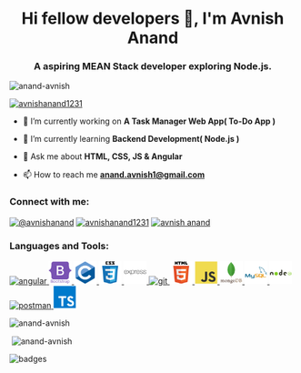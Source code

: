 <h1 align="center">Hi fellow developers 👋, I'm Avnish Anand</h1>
<h3 align="center">A aspiring MEAN Stack developer exploring Node.js.</h3>

<p align="left"> <img src="https://komarev.com/ghpvc/?username=anand-avnish&label=Profile%20views&color=0e75b6&style=flat" alt="anand-avnish" /> </p>
<!-- [![@avnishanand's Holopin board](https://holopin.io/api/user/board?user=avnishanand)](https://holopin.io/@avnishanand) -->

<p align="left"> <a href="https://twitter.com/avnishanand1231" target="blank"><img src="https://img.shields.io/twitter/follow/avnishanand1231?logo=twitter&style=for-the-badge" alt="avnishanand1231" /></a> </p>

- 🔭 I’m currently working on **A Task Manager Web App( To-Do App )**

- 🌱 I’m currently learning **Backend Development( Node.js )**

- 💬 Ask me about **HTML, CSS, JS & Angular**

- 📫 How to reach me **anand.avnish1@gmail.com**

<h3 align="left">Connect with me:</h3>
<p align="left">
<a href="https://codepen.io/@avnishanand" target="blank"><img align="center" src="https://raw.githubusercontent.com/rahuldkjain/github-profile-readme-generator/master/src/images/icons/Social/codepen.svg" alt="@avnishanand" height="30" width="40" /></a>
<a href="https://twitter.com/avnishanand1231" target="blank"><img align="center" src="https://raw.githubusercontent.com/rahuldkjain/github-profile-readme-generator/master/src/images/icons/Social/twitter.svg" alt="avnishanand1231" height="30" width="40" /></a>
<a href="https://linkedin.com/in/avnish anand" target="blank"><img align="center" src="https://raw.githubusercontent.com/rahuldkjain/github-profile-readme-generator/master/src/images/icons/Social/linked-in-alt.svg" alt="avnish anand" height="30" width="40" /></a>
</p>

<h3 align="left">Languages and Tools:</h3>
<p align="left"> <a href="https://angular.io" target="_blank"> <img src="https://angular.io/assets/images/logos/angular/angular.svg" alt="angular" width="40" height="40"/> </a> <a href="https://getbootstrap.com" target="_blank"> <img src="https://raw.githubusercontent.com/devicons/devicon/master/icons/bootstrap/bootstrap-plain-wordmark.svg" alt="bootstrap" width="40" height="40"/> </a> <a href="https://www.cprogramming.com/" target="_blank"> <img src="https://raw.githubusercontent.com/devicons/devicon/master/icons/c/c-original.svg" alt="c" width="40" height="40"/> </a> <a href="https://www.w3schools.com/css/" target="_blank"> <img src="https://raw.githubusercontent.com/devicons/devicon/master/icons/css3/css3-original-wordmark.svg" alt="css3" width="40" height="40"/> </a> <a href="https://expressjs.com" target="_blank"> <img src="https://raw.githubusercontent.com/devicons/devicon/master/icons/express/express-original-wordmark.svg" alt="express" width="40" height="40"/> </a> <a href="https://git-scm.com/" target="_blank"> <img src="https://www.vectorlogo.zone/logos/git-scm/git-scm-icon.svg" alt="git" width="40" height="40"/> </a> <a href="https://www.w3.org/html/" target="_blank"> <img src="https://raw.githubusercontent.com/devicons/devicon/master/icons/html5/html5-original-wordmark.svg" alt="html5" width="40" height="40"/> </a> <a href="https://developer.mozilla.org/en-US/docs/Web/JavaScript" target="_blank"> <img src="https://raw.githubusercontent.com/devicons/devicon/master/icons/javascript/javascript-original.svg" alt="javascript" width="40" height="40"/> </a> <a href="https://www.mongodb.com/" target="_blank"> <img src="https://raw.githubusercontent.com/devicons/devicon/master/icons/mongodb/mongodb-original-wordmark.svg" alt="mongodb" width="40" height="40"/> </a> <a href="https://www.mysql.com/" target="_blank"> <img src="https://raw.githubusercontent.com/devicons/devicon/master/icons/mysql/mysql-original-wordmark.svg" alt="mysql" width="40" height="40"/> </a> <a href="https://nodejs.org" target="_blank"> <img src="https://raw.githubusercontent.com/devicons/devicon/master/icons/nodejs/nodejs-original-wordmark.svg" alt="nodejs" width="40" height="40"/> </a> <a href="https://postman.com" target="_blank"> <img src="https://www.vectorlogo.zone/logos/getpostman/getpostman-icon.svg" alt="postman" width="40" height="40"/> </a> <a href="https://www.typescriptlang.org/" target="_blank"> <img src="https://raw.githubusercontent.com/devicons/devicon/master/icons/typescript/typescript-original.svg" alt="typescript" width="40" height="40"/> </a> </p>

<p><img align="left" src="https://github-readme-stats.vercel.app/api/top-langs?username=anand-avnish&show_icons=true&locale=en&layout=compact" alt="anand-avnish" /></p>
<br>
<p>&nbsp;<img align="center" src="https://github-readme-stats.vercel.app/api?username=anand-avnish&show_icons=true&locale=en" alt="anand-avnish" /></p>
<p align="left"> <img src="https://holopin.io/api/user/board?user=avnishanand" alt="badges" /> </p>
